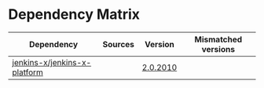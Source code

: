 # Dependency Matrix

Dependency | Sources | Version | Mismatched versions
---------- | ------- | ------- | -------------------
[jenkins-x/jenkins-x-platform](https://github.com/jenkins-x/jenkins-x-platform) |  | [2.0.2010](https://github.com/jenkins-x/jenkins-x-platform/releases/tag/v2.0.2010) | 
